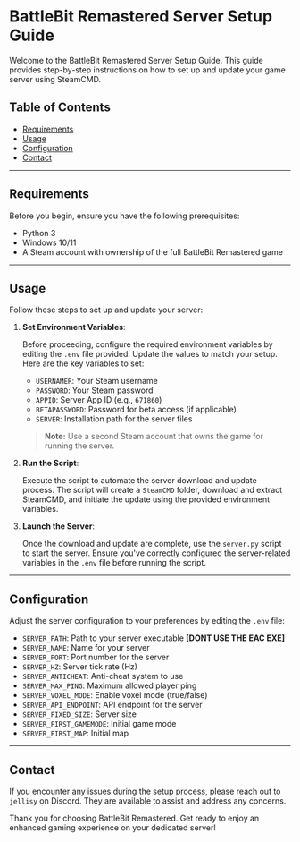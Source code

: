 # BattleBit Remastered Server Setup Guide

Welcome to the BattleBit Remastered Server Setup Guide. This guide provides step-by-step instructions on how to set up and update your game server using SteamCMD.

## Table of Contents
- [Requirements](#requirements)
- [Usage](#usage)
- [Configuration](#configuration)
- [Contact](#contact)

---

## Requirements

Before you begin, ensure you have the following prerequisites:

- Python 3
- Windows 10/11
- A Steam account with ownership of the full BattleBit Remastered game

---

## Usage

Follow these steps to set up and update your server:

1. **Set Environment Variables**:

   Before proceeding, configure the required environment variables by editing the `.env` file provided. Update the values to match your setup. Here are the key variables to set:

   - `USERNAMER`: Your Steam username
   - `PASSWORD`: Your Steam password
   - `APPID`: Server App ID (e.g., `671860`)
   - `BETAPASSWORD`: Password for beta access (if applicable)
   - `SERVER`: Installation path for the server files

   > **Note:** Use a second Steam account that owns the game for running the server.

2. **Run the Script**:

   Execute the script to automate the server download and update process. The script will create a `SteamCMD` folder, download and extract SteamCMD, and initiate the update using the provided environment variables.

3. **Launch the Server**:

   Once the download and update are complete, use the `server.py` script to start the server. Ensure you've correctly configured the server-related variables in the `.env` file before running the script.

---

## Configuration

Adjust the server configuration to your preferences by editing the `.env` file:

- `SERVER_PATH`: Path to your server executable **[DONT USE THE EAC EXE]**
- `SERVER_NAME`: Name for your server
- `SERVER_PORT`: Port number for the server
- `SERVER_HZ`: Server tick rate (Hz)
- `SERVER_ANTICHEAT`: Anti-cheat system to use
- `SERVER_MAX_PING`: Maximum allowed player ping
- `SERVER_VOXEL_MODE`: Enable voxel mode (true/false)
- `SERVER_API_ENDPOINT`: API endpoint for the server
- `SERVER_FIXED_SIZE`: Server size
- `SERVER_FIRST_GAMEMODE`: Initial game mode
- `SERVER_FIRST_MAP`: Initial map

---

## Contact

If you encounter any issues during the setup process, please reach out to `jellisy` on Discord. They are available to assist and address any concerns.

Thank you for choosing BattleBit Remastered. Get ready to enjoy an enhanced gaming experience on your dedicated server!
